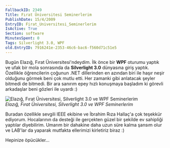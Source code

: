```yaml
---
FallbackID: 2349
Title: Fırat Üniversitesi Seminerlerim
PublishDate: 15/4/2009
EntryID: Firat_Universitesi_Seminerlerim
IsActive: True
Section: software
MinutesSpent: 0
Tags: Silverlight 3.0, WPF
old.EntryID: 7916241e-2353-46c6-bac6-f560d71c51e5
---
```

Bugün Elazığ, Fırat Üniversitesi'ndeydim. İlk önce bir **WPF** oturumu
yaptık ve ufak bir mola sonrasında da **Silverlight 3.0** dünyasına
giriş yaptık. Özellikle öğrencilerin çoğunun .NET dillerinden en azından
biri ile haşır neşir olduğunu görmek beni çok mutlu etti. Her zamanki
gibi anlatacak şeyler bitmedi de bitmedi. Bir ara sanırım epey hızlı
konuşmaya başladım ki görevli arkadaşlar beni gözleri ile uyardı :)

![Elazığ, Fırat Üniversitesi, Silverlight 3.0 ve WPF
Seminerlerim](media/Firat_Universitesi_Seminerlerim/14042009_1.jpg)\
*Elazığ, Fırat Üniversitesi, Silverlight 3.0 ve WPF Seminerlerim*

Buradan özellikle sevgili IEEE ekibine ve İbrahim Rıza Hallaç'a çok
teşekkür ediyorum. Hocalarının da desteği ile gerçekten güzel bir
şekilde ev sahipliği yaptılar diyebilirim. Umarım bir dahakine daha uzun
süre kalma şansım olur ve LAB'lar da yaparak mutfakta ellerimizi
kirletiriz biraz :)

Hepinize öpücükler...


